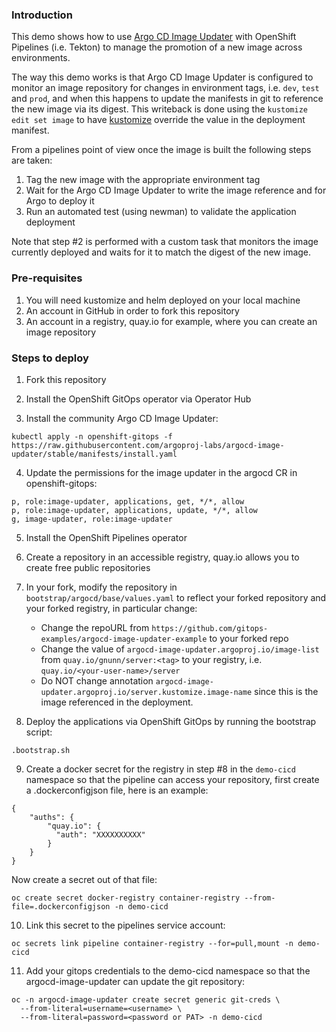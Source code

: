 ### Introduction

This demo shows how to use [Argo CD Image Updater](https://argocd-image-updater.readthedocs.io/en/stable) with OpenShift Pipelines (i.e. Tekton) to manage the promotion of a new image across environments.

The way this demo works is that Argo CD Image Updater is configured to monitor an image repository for changes in environment tags, i.e. `dev`, `test` and `prod`, and when this happens to update the manifests in git to reference the new image via its digest. This writeback is done using the `kustomize edit set image` to have [kustomize](https://kustomize.io) override the value in the deployment manifest.

From a pipelines point of view once the image is built the following steps are taken:
1. Tag the new image with the appropriate environment tag
2. Wait for the Argo CD Image Updater to write the image reference and for Argo to deploy it
3. Run an automated test (using newman) to validate the application deployment

Note that step #2 is performed with a custom task that monitors the image currently deployed and waits for it to match the digest of the new image.

### Pre-requisites

1. You will need kustomize and helm deployed on your local machine
2. An account in GitHub in order to fork this repository
3. An account in a registry, quay.io for example, where you can create an image repository

### Steps to deploy

1. Fork this repository

2. Install the OpenShift GitOps operator via Operator Hub

3. Install the community Argo CD Image Updater:

```
kubectl apply -n openshift-gitops -f https://raw.githubusercontent.com/argoproj-labs/argocd-image-updater/stable/manifests/install.yaml
```

4. Update the permissions for the image updater in the argocd CR in openshift-gitops:

```
p, role:image-updater, applications, get, */*, allow
p, role:image-updater, applications, update, */*, allow
g, image-updater, role:image-updater
```

5. Install the OpenShift Pipelines operator

6. Create a repository in an accessible registry, quay.io allows you to create free public repositories

7. In your fork, modify the repository in `bootstrap/argocd/base/values.yaml` to reflect your forked repository and your forked registry, in particular change:

	* Change the repoURL from `https://github.com/gitops-examples/argocd-image-updater-example` to your forked repo
	* Change the value of `argocd-image-updater.argoproj.io/image-list` from `quay.io/gnunn/server:<tag>` to your registry, i.e. `quay.io/<your-user-name>/server`
	* Do NOT change annotation `argocd-image-updater.argoproj.io/server.kustomize.image-name` since this is the image referenced in the deployment.

8. Deploy the applications via OpenShift GitOps by running the bootstrap script:

```.bootstrap.sh```

9. Create a docker secret for the registry in step #8 in the `demo-cicd` namespace so that the pipeline can access your repository, first create a .dockerconfigjson file, here is an example:

```
{
	"auths": {
		"quay.io": {
		  "auth": "XXXXXXXXXX"
		}
	}
}
```

Now create a secret out of that file:

```
oc create secret docker-registry container-registry --from-file=.dockerconfigjson -n demo-cicd
```

10. Link this secret to the pipelines service account:

```
oc secrets link pipeline container-registry --for=pull,mount -n demo-cicd
```

11. Add your gitops credentials to the demo-cicd namespace so that the argocd-image-updater can update the git repository:

```
oc -n argocd-image-updater create secret generic git-creds \
  --from-literal=username=<username> \
  --from-literal=password=<password or PAT> -n demo-cicd
```